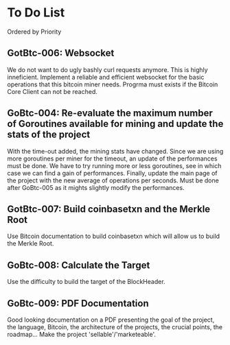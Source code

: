 # To Do List 
Ordered by Priority

## GotBtc-006: Websocket
We do not want to do ugly bashly curl requests anymore. This is highly inneficient. 
Implement a reliable and efficient websocket for the basic operations that this bitcoin miner needs. Progrma must exists if the Bitcoin Core Client can not be reached.

## GoBtc-004: Re-evaluate the maximum number of Goroutines available for mining and update the stats of the project
With the time-out added, the mining stats have changed. Since we are using more goroutines per miner for the timeout, an update of the performances must be done. We have to try running more or less goroutines, see in which case we can find a gain of performances. Finally, update the main page of the project with the new average of operations per seconds.
Must be done after GoBtc-005 as it mights slightly modify the performances.

## GotBtc-007: Build coinbasetxn and the Merkle Root
Use Bitcoin documentation to build coinbasetxn which will allow us to build the Merkle Root.

## GoBtc-008: Calculate the Target
Use the difficulty to build the target of the BlockHeader. 

## GoBtc-009: PDF Documentation
Good looking documentation on a PDF presenting the goal of the project, the language, Bitcoin, the architecture of the projects, the crucial points, the roadmap... Make the project 'sellable'/'marketeable'.
